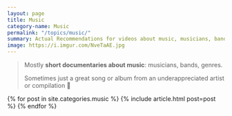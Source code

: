 ```yaml
---
layout: page
title: Music
category-name: Music
permalink: "/topics/music/"
summary: Actual Recommendations for videos about music, musicians, bands and genres
image: https://i.imgur.com/NveTaAE.jpg
---
```


> Mostly **short documentaries about music**: musicians, bands, genres.
>
> Sometimes just a great song or album from an underappreciated artist or compilation 🎵

{% for post in site.categories.music %}
  {% include article.html post=post %}
{% endfor %}
